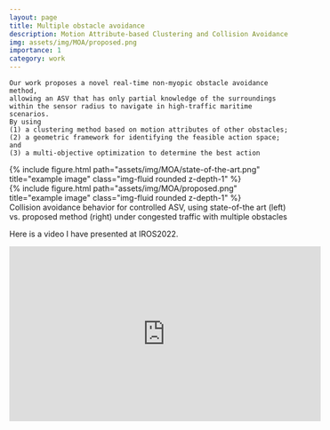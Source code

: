 ```yaml
---
layout: page
title: Multiple obstacle avoidance
description: Motion Attribute-based Clustering and Collision Avoidance of Multiple In-water Obstacles by Autonomous Surface Vehicle
img: assets/img/MOA/proposed.png
importance: 1
category: work
---
```


```
Our work proposes a novel real-time non-myopic obstacle avoidance method, 
allowing an ASV that has only partial knowledge of the surroundings
within the sensor radius to navigate in high-traffic maritime scenarios. 
By using
(1) a clustering method based on motion attributes of other obstacles; 
(2) a geometric framework for identifying the feasible action space; and 
(3) a multi-objective optimization to determine the best action
```

<div class="row">
    <div class="col-sm mt-3 mt-md-0">
        {% include figure.html path="assets/img/MOA/state-of-the-art.png" title="example image" class="img-fluid rounded z-depth-1" %}
    </div>
    <div class="col-sm mt-3 mt-md-0">
        {% include figure.html path="assets/img/MOA/proposed.png" title="example image" class="img-fluid rounded z-depth-1" %}
    </div>
</div>
<div class="caption">
    Collision avoidance behavior for controlled ASV, using state-of-the art (left) vs. proposed method (right)
    under congested traffic with multiple obstacles 
</div>

Here is a video I have presented at IROS2022.
<p style="text-align: center;">
<iframe width="560" height="315" src="https://www.youtube.com/embed/a305lja1lfk" 
title="YouTube video player" 
frameborder="0" allow="accelerometer; autoplay; clipboard-write; encrypted-media; gyroscope; picture-in-picture" allowfullscreen></iframe>
</p>

<!-- You can also put regular text between your rows of images.
Say you wanted to write a little bit about your project before you posted the rest of the images.
You describe how you toiled, sweated, *bled* for your project, and then... you reveal its glory in the next row of images.
 -->

<!-- The code is simple.
Just wrap your images with `<div class="col-sm">` and place them inside `<div class="row">` (read more about the <a href="https://getbootstrap.com/docs/4.4/layout/grid/">Bootstrap Grid</a> system).
To make images responsive, add `img-fluid` class to each; for rounded corners and shadows use `rounded` and `z-depth-1` classes.
Here's the code for the last row of images above: -->

